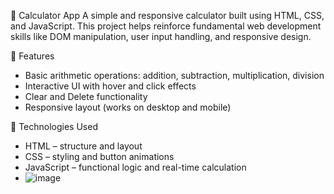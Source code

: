 📱 Calculator App
A simple and responsive calculator built using HTML, CSS, and JavaScript. This project helps reinforce fundamental web development skills like DOM manipulation, user input handling, and responsive design.

🚀 Features
- Basic arithmetic operations: addition, subtraction, multiplication, division
- Interactive UI with hover and click effects
- Clear and Delete functionality
- Responsive layout (works on desktop and mobile)

🔧 Technologies Used
- HTML – structure and layout
- CSS – styling and button animations
- JavaScript – functional logic and real-time calculation
- ![image](https://github.com/user-attachments/assets/e757fcb2-3ac4-4599-872f-b14763fa41d5)

